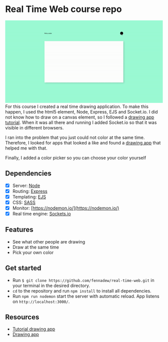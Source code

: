 # Real Time Web course repo
![Gif animation of website](https://github.com/fennadew/real-time-web/blob/week-1/public/images/gif.gif)
For this course I created a real time drawing application. To make this happen, I used the html5 <canvas> element, Node, Express, EJS and Socket.io. I did not know how to draw on a canvas element, so I followed a [drawing app tutorial](http://www.williammalone.com/articles/create-html5-canvas-javascript-drawing-app/). When it was all there and running I added Socket.io so that it was visible in different browsers.

I ran into the problem that you just could not color at the same time. Therefore, I looked for apps that looked a like and found a [drawing app](http://drawwithme.herokuapp.com/) that helped me with that.

Finally, I added a color picker so you can choose your color yourself

## Dependencies
*   [x] Server: [Node](https://nodejs.org/en/)
*   [x] Routing: [Express](https://expressjs.com/)
*   [x] Templating: [EJS](http://ejs.co/)
*   [x] CSS: [SASS](https://sass-lang.com/)
*   [x] Monitor: [https://nodemon.io/](https://nodemon.io/)
*   [x] Real time engine: [Sockets.io](https://socket.io/)

## Features
* See what other people are drawing
* Draw at the same time
* Pick your own color


## Get started
* Run `$ git clone https://github.com/fennadew/real-time-web.git` in your terminal in the desired directory.
* `cd` to the repository and run `npm install` to install all dependencies.
* Run `npm run nodemon` start the server with automatic reload.
App listens on `http://localhost:3000/`.

## Resources
* [Tutorial drawing app](http://www.williammalone.com/articles/create-html5-canvas-javascript-drawing-app/)
* [Drawing app](http://drawwithme.herokuapp.com/)
